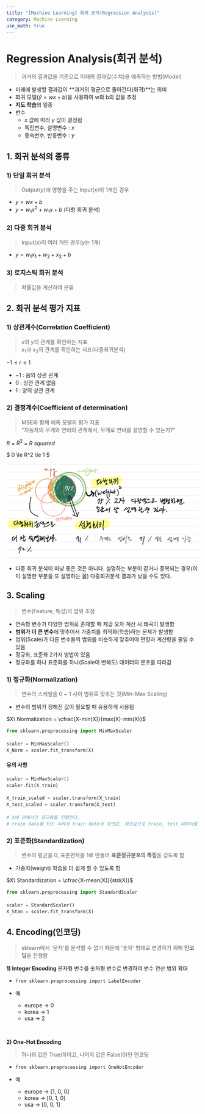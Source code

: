 ```yaml
---
title: "[Machine Learning] 회귀 분석(Regression Analysis)"
category: Machine Learning
use_math: true
---
```


# Regression Analysis(회귀 분석)
> 과거의 결과값을 기준으로 미래의 결과값(수치)을 예측하는 방법(Model)

- 미래에 발생할 결과값이 **과거의 평균으로 돌아간다(회귀)**는 의미
- 회귀 모델($\hat{y} = wx+b$)을 사용하여 w와 b의 값을 추정
- **지도 학습**의 일종
- 변수
    - $x$ 값에 따라 $y$ 값이 결정됨
    - 독립변수, 설명변수 : $x$
    - 종속변수, 반응변수 : $y$

## 1. 회귀 분석의 종류
### 1) 단일 회귀 분석
> Output($y$)에 영향을 주는 Input($x$)이 1개인 경우

- $y = wx + b$
- $y = w_1 x^2 + w_1 x + b$ (다항 회귀 분석)

### 2) **다중 회귀 분석**
> Input($x$)이 여러 개인 경우($y$는 1개)

- $y = w_1 x_1 + w_2 + x_2 + b$

### 3) 로지스틱 회귀 분석
> 확률값을 계산하여 분류
   
## 2. 회귀 분석 평가 지표

### 1) 상관계수(Correlation Coefficient)
> $x$와 $y$의 관계를 확인하는 지표<br>
> $x_1$과 $x_2$의 관계를 확인하는 지표(다중회귀분석)

$-1 \le r \le 1$
  - $-1$ : 음의 상관 관계
  - $0$ : 상관 관계 없음
  - $1$ : 양의 상관 관계

### 2) 결정계수(Coefficient of determination)
> MSE와 함께 예측 모델의 평가 지표<br>
> "자동차의 무게와 연비의 관계에서, 무게로 연비를 설명할 수 있는가?"

$R$ = $R^2$ = $R\  squared$

$ 0 \le R^2 \le 1 $

![](/assets/images/posts/ml/r_squared.png)
- 다중 회귀 분석이 마냥 좋은 것은 아니다. 설명하는 부분이 같거나 중복되는 경우(이미 설명한 부분을 또 설명하는 꼴) 다중회귀분석 결과가 낮을 수도 있다.


## 3. Scaling
> 변수(Feature, 특성)의 범위 조정

- 연속형 변수가 다양한 범위로 존재할 때 제곱 오차 계산 시 왜곡이 발생함
- **범위가 더 큰 변수**에 맞추어서 가중치를 최적화(학습)하는 문제가 발생함
- 범위(Scale)가 다른 변수들의 범위를 비슷하게 맞추어야 편향과 계산량을 줄일 수 있음
- 정규화, 표준화 2가지 방법이 있음
- 정규화를 하나 표준화를 하나(Scale이 변해도) 데이터의 분포를 따라감

### 1) 정규화(Normalization)
> 변수의 스케일을 0 ~ 1 사이 범위로 맞추는 것(Min-Max Scaling)

- 변수의 범위가 정해진 값이 필요할 때 유용하게 사용됨

$X\ Normalization = \cfrac{X-min(X)}{max(X)-min(X)}$

```python
from sklearn.preprocessing import MinMaxScaler

scaler = MinMaxScaler()
X_Norm = scaler.fit_transform(X)
```

#### 유의 사항
```python
scaler = MinMaxScaler()
scaler.fit(X_train)

X_train_scaled = scaler.transform(X_train)
X_test_scaled = scaler.transform(X_test)

# X에 관해서만 정규화를 진행한다.
# train data를 fit 시켜서 train date의 최댓값, 최솟값으로 train, test 데이터를 정규화 한다.
```

### 2) 표준화(Standardization)
> 변수의 평균을 0, 표준편차를 1로 만들어 **표준정규분포의 특징**을 갖도록 함

- 가중치(weight) 학습을 더 쉽게 할 수 있도록 함

$X\ Standardization = \cfrac{X-mean(X)}{std(X)}$

```python
from sklearn.preprocessing import StandardScaler

scaler = StandardScaler()
X_Stan = scaler.fit_transform(X)
```

## 4. Encoding(인코딩)
> sklearn에서 '문자'를 분석할 수 없기 때문에 '숫자' 형태로 변경하기 위해 **인코딩**을 진행함

**1) Integer Encoding**
문자형 변수를 숫자형 변수로 변경하여 변수 연산 범위 확대
- `from sklearn.preprocessing import LabelEncoder`
   
- 예
  - europe -> 0
  - korea -> 1
  - usa -> 2

<br>

**2) One-Hot Encoding**
> 하나의 값은 True(1)이고, 나머지 값은 False(0)인 인코딩

- `from sklearn.preprocessing import OneHotEncoder`

- 예
  - europe -> [1, 0, 0]
  - korea  -> [0, 1, 0]
  - usa    -> [0, 0, 1]